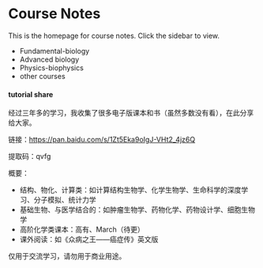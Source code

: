 # Course Notes

This is the homepage for course notes. Click the sidebar to view.

- Fundamental-biology
- Advanced biology
- Physics-biophysics
- other courses

#### tutorial share

经过三年多的学习，我收集了很多电子版课本和书（虽然多数没有看），在此分享给大家。

链接：https://pan.baidu.com/s/1Zt5Eka9oIgJ-VHt2_4jz6Q 

提取码：qvfg

概要：

- 结构、物化、计算类：如计算结构生物学、化学生物学、生命科学的深度学习、分子模拟、统计力学
- 基础生物、与医学结合的：如肿瘤生物学、药物化学、药物设计学、细胞生物学
- 高阶化学类课本：高有、March（待更）
- 课外阅读：如《众病之王——癌症传》英文版

仅用于交流学习，请勿用于商业用途。 
